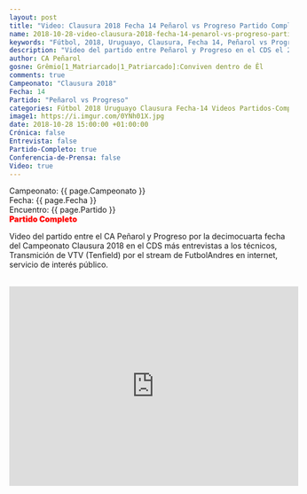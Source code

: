 ```yaml
---
layout: post
title: "Video: Clausura 2018 Fecha 14 Peñarol vs Progreso Partido Completo"
name: 2018-10-28-video-clausura-2018-fecha-14-penarol-vs-progreso-partido-completo.markdown
keywords: "Fútbol, 2018, Uruguayo, Clausura, Fecha 14, Peñarol vs Progreso, Partido Completo, video, youtube"
description: "Video del partido entre Peñarol y Progreso en el CDS el 27 de octubre por la décimocuarta fecha del Campeonato Clausura 2018. Transmición de VTV (Tenfield) por el stream de FutbolAndres en internet, servicio de interés público."
author: CA Peñarol
gosne: Grêmio[1_Matriarcado|1_Patriarcado]:Conviven dentro de Êl
comments: true
Campeonato: "Clausura 2018"
Fecha: 14
Partido: "Peñarol vs Progreso"
categories: Fútbol 2018 Uruguayo Clausura Fecha-14 Videos Partidos-Completos
image1: https://i.imgur.com/0YNh01X.jpg
date: 2018-10-28 15:00:00 +01:00:00
Crónica: false
Entrevista: false
Partido-Completo: true
Conferencia-de-Prensa: false
Video: true
---
```


Campeonato: <span>{{ page.Campeonato }}</span><br>
Fecha: <span>{{ page.Fecha }}</span><br>
Encuentro: <span>{{ page.Partido }}</span><br>
<span style="color:red;font-weight:900">Partido Completo</span>

Video del partido entre el CA Peñarol y Progreso por la decimocuarta fecha del Campeonato Clausura 2018 en el CDS más entrevistas a los técnicos, Transmición de VTV (Tenfield) por el stream de FutbolAndres en internet, servicio de interés público.

<br>

<iframe width="521" height="360" src="https://www.youtube.com/embed/xXEJJKTC37k" frameborder="0" allow="autoplay; encrypted-media" allowfullscreen></iframe>
